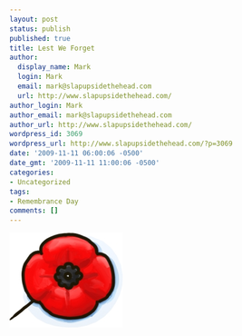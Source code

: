 ```yaml
---
layout: post
status: publish
published: true
title: Lest We Forget
author:
  display_name: Mark
  login: Mark
  email: mark@slapupsidethehead.com
  url: http://www.slapupsidethehead.com/
author_login: Mark
author_email: mark@slapupsidethehead.com
author_url: http://www.slapupsidethehead.com/
wordpress_id: 3069
wordpress_url: http://www.slapupsidethehead.com/?p=3069
date: '2009-11-11 06:00:06 -0500'
date_gmt: '2009-11-11 11:00:06 -0500'
categories:
- Uncategorized
tags:
- Remembrance Day
comments: []
---
```

![Remembrance Day poppy](/wp-content/media/2009/11/remembrance-day.jpg "Remembrance Day poppy")

